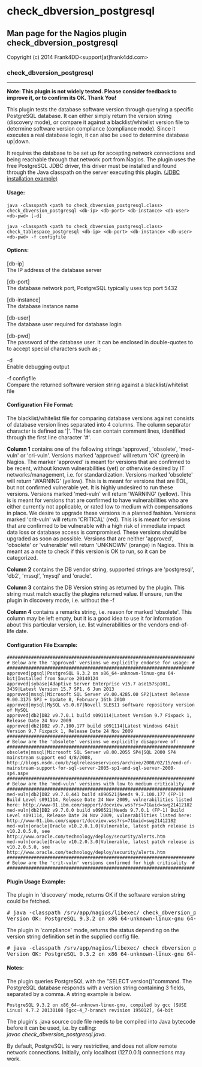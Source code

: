 # check_dbversion_postgresql

## Man page for the Nagios plugin check_dbversion_postgresql

Copyright (c) 2014 Frank4DD<support[at]frank4dd.com>

### check_dbversion_postgresql

* * *

**Note: This plugin is not widely tested. Please consider feedback to improve it, or to confirm its OK. Thank You!**

This plugin tests the database software version through querying a specific PostgreSQL database. It can either simply return the version string (discovery mode), or compare it against a blacklist/whitelist version file to determine software version compliance (compliance mode). Since it executes a real database login, it can also be used to determine database up|down.

It requires the database to be set up for accepting network connections and being reachable through that network port from Nagios. The plugin uses the free PostgreSQL JDBC driver, this driver must be installed and found through the Java classpath on the server executing this plugin. [(JDBC installation example)](http://fm4dd.com/database/howto-install-PostgreSQL-jdbc.htm)

#### Usage:

`java -classpath <path to check_dbversion_postgresql.class> check_dbversion_postgresql <db-ip> <db-port> <db-instance> <db-user> <db-pwd> [-d]`  

`java -classpath <path to check_dbversion_postgresql.class> check_tablespace_postgresql <db-ip> <db-port> <db-instance> <db-user> <db-pwd> -f configfile`

#### Options:

[db-ip]  
      The IP address of the database server

[db-port]  
      The database network port, PostgreSQL typically uses tcp port 5432

[db-instance]  
      The database instance name

[db-user]  
      The database user required for database login

[db-pwd]  
      The password of the database user. It can be enclosed in double-quotes to to accept special characters such as ;

-d  
      Enable debugging output

-f configfile  
      Compare the returned software version string against a blacklist/whitelist file

#### Configuration File Format:

The blacklist/whitelist file for comparing database versions against consists of database version lines separated into 4 columns. The column separator character is defined as '|'. The file can contain comment lines, identified through the first line character '#'.

**Column 1** contains one of the following strings 'approved', 'obsolete', 'med-vuln' or 'cri-vuln'. Versions marked 'approved' will return 'OK' (green) in Nagios. The marker 'approved' is meant for versions that are confirmed to be recent, without known vulnerabilities (yet) or otherwise desired by IT networks/management, i.e. for standardization. Versions marked 'obsolete' will return 'WARNING' (yellow). This is is meant for versions that are EOL, but not confirmed vulnerable yet. It is highly undesired to run these versions. Versions marked 'med-vuln' will return 'WARNING' (yellow). This is is meant for versions that are confirmed to have vulnerabilities who are either currently not applicable, or rated low to medium with compensations in place. We desire to upgrade these versions in a planned fashion. Versions marked 'crit-vuln' will return 'CRITICAL' (red). This is is meant for versions that are confirmed to be vulnerable with a high risk of immediate impact data loss or database access is compromised. These versions should be upgraded as soon as possible. Versions that are neither 'approved', 'obsolete' or 'vulnerable' will return 'UNKNOWN' (orange) in Nagios. This is meant as a note to check if this version is OK to run, so it can be categorized.

**Column 2** contains the DB vendor string, supported strings are 'postgresql', 'db2', 'mssql', 'mysql' and 'oracle'.

**Column 3** contains the DB Version string as returned by the plugin. This string must match exactly the plugins returned value. If unsure, run the plugin in discovery mode, i.e. without the -f <file>

**Column 4** contains a remarks string, i.e. reason for marked 'obsolete'. This column may be left empty, but it is a good idea to use it for information about this particular version, i.e. list vulnerabilities or the vendors end-of-life date.

#### Configuration File Example:

    ######################################################################
    # Below are the 'approved' versions we explicitly endorse for usage: #
    ######################################################################
    approved|pgsql|PostgreSQL 9.3.2 on x86_64-unknown-linux-gnu 64-bit|Installed from Source 20140124
    approved|sybase|Adaptive Server Enterprise v15.7 ase157sp101, 3439|Latest Version 15.7 SP1, 6 Jun 2013
    approved|mssql|Microsoft SQL Server v9.00.4285.00 SP2|Latest Release 9.00.3175 SP3 + Update 8, February 16th 2010
    approved|mysql|MySQL v5.0.67|Novell SLES11 software repository version of MySQL
    approved|db2|DB2 v9.7.0.1 build s091114|Latest Version 9.7 Fixpack 1, Release Date 24 Nov 2009
    approved|db2|DB2 v9.7.100.177 build s091114|Latest Windows 64bit Version 9.7 Fixpack 1, Release Date 24 Nov 2009
    ######################################################################
    # Below are the 'obsolete' versions we explicitly disapprove of:     #
    ######################################################################
    obsolete|mssql|Microsoft SQL Server v8.00.2055 SP4|SQL 2000 SP4 mainstream support end 4/8/2008, http://blogs.msdn.com/b/sqlreleaseservices/archive/2008/02/15/end-of-mainstream-support-for-sql-server-2005-sp1-and-sql-server-2000-sp4.aspx
    ######################################################################
    # Below are the 'med-vuln' versions with low to medium criticality   #
    ######################################################################
    med-vuln|db2|DB2 v9.7.0.441 build s090521|Needs 9.7.100.177 (FP-1) Build Level s091114, Release Date 24 Nov 2009, vulnerabilities listed here: http://www-01.ibm.com/support/docview.wss?rs=71&uid=swg21412182
    med-vuln|db2|DB2 v9.7.0.0 build s090521|Needs 9.7.0.1 (FP-1) Build Level s091114, Release Date 24 Nov 2009, vulnerabilities listed here: http://www-01.ibm.com/support/docview.wss?rs=71&uid=swg21412182
    med-vuln|oracle|Oracle v10.2.0.1.0|Vulnerable, latest patch release is v10.2.0.5.0, see http://www.oracle.com/technology/deploy/security/alerts.htm
    med-vuln|oracle|Oracle v10.2.0.3.0|Vulnerable, latest patch release is v10.2.0.5.0, see http://www.oracle.com/technology/deploy/security/alerts.htm
    ######################################################################
    # Below are the 'crit-vuln' versions confirmed for high criticality  #
    ######################################################################

#### Plugin Usage Example:

The plugin in 'discovery' mode, returns OK if the software version string could be fetched.

<pre># java -classpath /srv/app/nagios/libexec/ check_dbversion_postgresql 192.168.1.127 5432 postgres pgsql p0stpass
Version OK: PostgreSQL 9.3.2 on x86_64-unknown-linux-gnu 64-bit|</pre>

The plugin in 'compliance' mode, returns the status depending on the version string definition set in the supplied config file.

<pre># java -classpath /srv/app/nagios/libexec/ check_dbversion_postgresql 192.168.1.127 5432 postgres pgsql p0stpass -f /srv/app/nagios/libexec/check_dbversion.cfg
Version OK: PostgreSQL 9.3.2 on x86_64-unknown-linux-gnu 64-bit|Installed from Source 20140124</pre>

#### Notes:

The plugin queries PostgreSQL with the "SELECT version()"command. The PostgreSQL database responds with a version string containing 3 fields, separated by a comma. A string example is below.

`PostgreSQL 9.3.2 on x86_64-unknown-linux-gnu, compiled by gcc (SUSE Linux) 4.7.2 20130108 [gcc-4_7-branch revision 195012], 64-bit`

The plugin's .java source code file needs to be compiled into Java bytecode before it can be used, i.e. by calling:  
_javac check_dbversion_postgresql.java_.

By default, PostgreSQL is very restrictive, and does not allow remote network connections. Initially, only localhost (127.0.0.1) connections may work.
